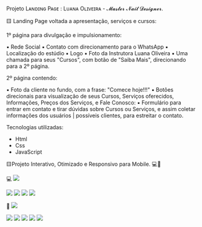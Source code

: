 Projeto Lᴀɴᴅɪɴɢ Pᴀɢᴇ : Lᴜᴀɴᴀ Oʟɪᴠᴇɪʀᴀ - 𝓜𝓪𝓼𝓽𝓮𝓻 𝓝𝓪𝓲𝓵 𝓓𝓮𝓼𝓲𝓰𝓷𝓮𝓻.

🟨 Landing Page voltada a apresentação, serviços e cursos:

1º página para divulgação e impulsionamento: 

▪️ Rede Social
▪️ Contato com direcionamento para o WhatsApp
▪️ Localização do estúdio 
▪️ Logo
▪️ Foto da Instrutora Luana Oliveira
▪️ Uma chamada para seus "Cursos", com botão de "Saiba Mais", direcionando para a 2º página.

2º página contendo: 

▪️ Foto da cliente no fundo, com a frase: "Comece hoje!!!" 
▪️ Botões direcionais para visualização de seus Cursos, Serviços oferecidos, Informações, Preços dos Serviços, e Fale Conosco:
▪️ Formulário para entrar em contato e tirar dúvidas sobre Cursos ou Serviços, e assim coletar informações dos usuários | possíveis clientes, para estreitar o contato.

Tecnologias utilizadas:

- Html
- Css
- JavaScript

🟨Projeto Interativo, Otimizado e Responsivo para Mobile. 💻📱

💻
<img src="https://github.com/Thaisa-R/Landing-Page-Luana-Oliveira-Nails/assets/145076559/687806ba-d00f-4656-8ff5-e3fe66769338"/>

<img src="https://github.com/Thaisa-R/Landing-Page-Luana-Oliveira-Nails/assets/145076559/f005f4dd-341e-41ca-afe5-92595d809031"/>

<img src="https://github.com/Thaisa-R/Landing-Page-Luana-Oliveira-Nails/assets/145076559/1ffc4c62-ec8b-4bd8-af74-41faa09fab7d"/>

<img src="https://github.com/Thaisa-R/Landing-Page-Luana-Oliveira-Nails/assets/145076559/341965b4-c394-4341-b31f-081eb5b1158b"/>

<img src="https://github.com/Thaisa-R/Landing-Page-Luana-Oliveira-Nails/assets/145076559/ebbf49e9-4703-4f9d-9af4-2e715e182834"/>

📱
<img src="https://github.com/Thaisa-R/Landing-Page-Luana-Oliveira-Nails/assets/145076559/f3ccbf20-dab5-4a52-880f-5f2b15a738f0"/>

<img src="https://github.com/Thaisa-R/Landing-Page-Luana-Oliveira-Nails/assets/145076559/48eef739-fed2-4889-82bc-81c609daf412"/>

<img src="https://github.com/Thaisa-R/Landing-Page-Luana-Oliveira-Nails/assets/145076559/a9e077cf-7a47-48d8-9d5b-99aff0fe6b1a"/>

<img src="https://github.com/Thaisa-R/Landing-Page-Luana-Oliveira-Nails/assets/145076559/30da9927-ef41-4ca0-b33a-14a818c1211c"/>

<img src="https://github.com/Thaisa-R/Landing-Page-Luana-Oliveira-Nails/assets/145076559/62b492b3-ea1c-4598-81de-e7f5e6c6a7c6"/>

<img src="https://github.com/Thaisa-R/Landing-Page-Luana-Oliveira-Nails/assets/145076559/35962854-7771-450f-9be3-781eb8633732"/>
















